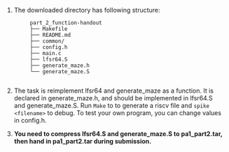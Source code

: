 1. The downloaded directory has following structure:

    ```
         part_2_function-handout
         ├── Makefile
         ├── README.md
         ├── common/
         ├── config.h
         ├── main.c
         ├── lfsr64.S
		 ├── generate_maze.h
		 └── generate_maze.S
		
    ```

2. The task is reimplement lfsr64 and generate_maze as a function. It is declared in generate_maze.h, and should be implemented in lfsr64.S and generate_maze.S. Run `Make` to to generate a riscv file and `spike <filename>` to debug. To test your own program, you can change values in config.h. 

3. **You need to compress lfsr64.S and generate_maze.S to pa1_part2.tar, then hand in pa1_part2.tar during submission.**  

